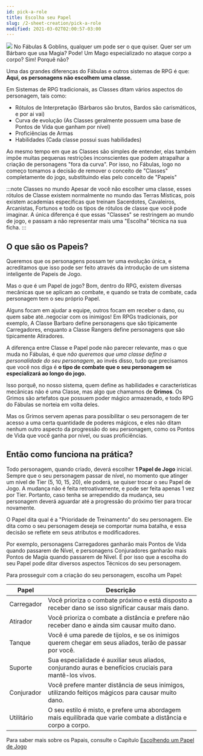```yaml
---
id: pick-a-role
title: Escolha seu Papel
slug: /2-sheet-creation/pick-a-role
modified: 2021-03-02T02:00:57-03:00
---
```


<img src="https://fabulas-e-goblins-book.s3-us-west-2.amazonaws.com/criando-seu-personagem/escolha-classe.png"/>
No Fábulas & Goblins, qualquer um pode ser o que quiser.
Quer ser um Bárbaro que usa Magia? Pode! Um Mago especializado no ataque corpo a corpo? Sim! Porquê não?

Uma das grandes diferenças do Fábulas e outros sistemas de RPG é que: **Aqui, os personagens não escolhem uma classe.**

Em Sistemas de RPG tradicionais, as Classes ditam vários aspectos do personagem, tais como:

- Rótulos de Interpretação (Bárbaros são brutos, Bardos são carismáticos, e por ai vai)
- Curva de evolução (As Classes geralmente possuem uma base de Pontos de Vida que ganham por nível)
- Proficiências de Armas
- Habilidades (Cada classe possui suas habilidades)

Ao mesmo tempo em que as Classes são simples de entender, elas também impõe muitas pequenas restrições inconscientes que podem atrapalhar a criação de personagens "fora da curva".
Por isso, no Fábulas, logo no começo tomamos a decisão de remover o conceito de "Classes" completamente do jogo, substituindo elas pelo conceito de "Papeis"

:::note Classes no mundo
Apesar de você não escolher uma classe, esses rótulos de Classe existem normalmente no mundo das Terras Místicas, pois existem academias específicas que treinam Sacerdotes, Cavaleiros, Arcanistas, Fortunos e todo os tipos de rótulos de classe que você pode imaginar.
A única diferença é que essas "Classes" se restringem ao mundo de jogo, e passam a não representar mais uma "Escolha" técnica na sua ficha. 
:::

## O que são os Papeis?

Queremos que os personagens possam ter uma evolução única, e acreditamos que isso pode ser feito através da introdução de um sistema inteligente de Papeis de Jogo.

Mas o que é um Papel de jogo?
Bom, dentro do RPG, existem diversas mecânicas que se aplicam ao combate, e quando se trata de combate, cada personagem tem o seu próprio Papel.

Alguns focam em ajudar a equipe, outros focam em receber o dano, ou quem sabe até..negociar com os inimigos!
Em RPGs tradicionais, por exemplo, A Classe Barbaro define personagens que são tipicamente Carregadores, enquanto a Classe Rangers define personagens que são tipicamente Atiradores.

A diferença entre Classe e Papel pode não parecer relevante, mas o que muda no Fábulas, é que *não queremos que uma classe defina a personalidade do seu personagem*, ao invés disso, tudo que precisamos que você nos diga é **o tipo de combate que o seu personagem se especializará ao longo do jogo.**

Isso porquê, no nosso sistema, quem define as habilidades e características mecânicas não é uma Classe, mas algo que chamamos de **Grimos**.
Os Grimos são artefatos que possuem poder mágico armazenado, e todo RPG do Fábulas se norteia em volta deles.

Mas os Grimos servem apenas para possibilitar o seu personagem de ter acesso a uma certa quantidade de poderes mágicos, e eles não ditam nenhum outro aspecto da progressão do seu personagem, como os Pontos de Vida que você ganha por nível, ou suas proficiências.

## Então como funciona na prática?

Todo personagem, quando criado, deverá escolher **1 Papel de Jogo** inicial.
Sempre que o seu personagem passar de nível, no momento que atinger um nível de Tier (5, 10, 15, 20), ele poderá, se quiser trocar o seu Papel de Jogo. A mudança não é feita retroativamente, e pode ser feita apenas 1 vez por Tier.
Portanto, caso tenha se arrependido da mudança, seu personagem deverá aguardar até a progressão do próximo tier para trocar novamente.

O Papel dita qual é a "Prioridade de Treinamento" do seu personagem. Ele dita como o seu personagem deseja se comportar numa batalha, e essa decisão se reflete em seus atributos e modificadores.

Por exemplo, personagens Carregadores ganharão mais Pontos de Vida quando passarem de Nível, e personagens Conjuradores ganharão mais Pontos de Magia quando passarem de Nível.
É por isso que a escolha do seu Papel pode ditar diversos aspectos Técnicos do seu personagem.

Para prosseguir com a criação do seu personagem, escolha um Papel:

<table>
    <thead>
        <tr>
            <th>Papel</th>
            <th>Descrição</th>
        </tr>
    </thead>
    <tbody>
        <tr>
            <td>Carregador</td>
            <td>Você prioriza o combate próximo e está disposto a receber dano se isso significar causar mais dano.</td>
        </tr>
        <tr>
            <td>Atirador</td>
            <td>Você prioriza o combate a distância e prefere não receber dano e ainda sim causar muito dano.</td>
        </tr>
        <tr>
            <td>Tanque</td>
            <td>Você é uma parede de tijolos, e se os inimigos querem chegar em seus aliados, terão de passar por você.</td>
        </tr>
         <tr>
            <td>Suporte</td>
            <td>Sua especialidade é auxiliar seus aliados, conjurando auras e benefícios cruciais para mantê-los vivos.</td>
        </tr>
         <tr>
            <td>Conjurador</td>
            <td>Você prefere manter distância de seus inimigos, utilizando feitiços mágicos para causar muito dano.</td>
        </tr>
        <tr>
            <td>Utilitário</td>
            <td>O seu estilo é misto, e prefere uma abordagem mais equilibrada que varie combate a distância e corpo a corpo.</td>
        </tr>
    </tbody>
</table>

Para saber mais sobre os Papais, consulte o Capítulo [Escolhendo um Papel de Jogo](/docs/5-roles/roles-introduction)